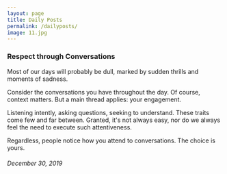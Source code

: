 ```yaml
---
layout: page
title: Daily Posts
permalink: /dailyposts/
image: 11.jpg
---
```

### Respect through Conversations

Most of our days will probably be dull, marked by sudden thrills and moments of sadness.

Consider the conversations you have throughout the day. Of course, context matters. But a main thread applies: your engagement.

Listening intently, asking questions, seeking to understand. These traits come few and far between. Granted, it's not always easy, nor do we always feel the need to execute such attentiveness.

Regardless, people notice how you attend to conversations. The choice is yours.

###### December 30, 2019
